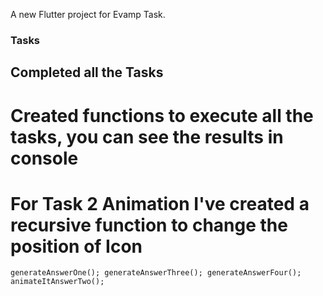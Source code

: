 A new Flutter project for Evamp Task.

### Tasks

## Completed all the Tasks

# Created functions to execute all the tasks, you can see the results in console

# For Task 2 Animation I've created a recursive function to change the position of Icon

`
generateAnswerOne(); generateAnswerThree(); generateAnswerFour(); animateItAnswerTwo();
`

